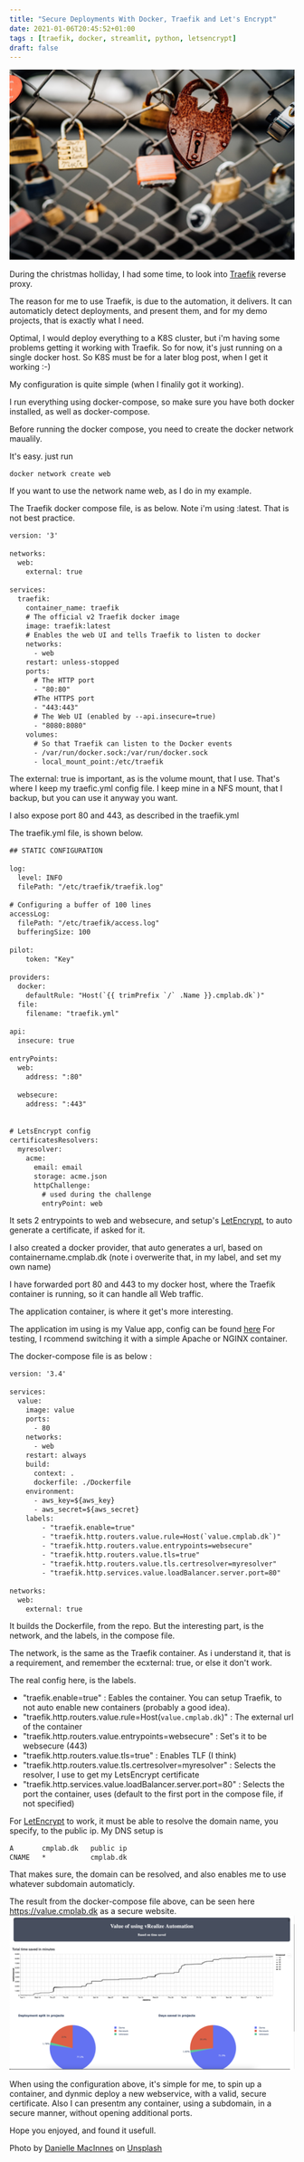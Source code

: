 ```yaml
---
title: "Secure Deployments With Docker, Traefik and Let's Encrypt"
date: 2021-01-06T20:45:52+01:00
tags : [traefik, docker, streamlit, python, letsencrypt]
draft: false
---
```

![top](images/danielle-macinnes-Ehtk87Go0Wg-unsplash.jpg)

During the christmas holliday, I had some time, to look into [Traefik](https://traefik.io/traefik/) reverse proxy.

The reason for me to use Traefik, is due to the automation, it delivers. 
It can automaticly detect deployments, and present them, and for my demo projects, that is exactly what I need.

Optimal, I would deploy everything to a K8S cluster, but i'm having some problems getting it working with Traefik. So for now, it's just running on a single docker host. So K8S must be for a later blog post, when I get it working :-) 

My configuration is quite simple (when I finalily got it working).

I run everything using docker-compose, so make sure you have both docker installed, as well as docker-compose.

Before running the docker compose, you need to create the docker network maualily.

It's easy. just run
```
docker network create web
```
If you want to use the network name web, as I do in my example.

The Traefik docker compose file, is as below. 
Note i'm using :latest. That is not best practice. 

```
version: '3'

networks:
  web:
    external: true

services:
  traefik:
    container_name: traefik
    # The official v2 Traefik docker image
    image: traefik:latest
    # Enables the web UI and tells Traefik to listen to docker
    networks:
      - web
    restart: unless-stopped
    ports:
      # The HTTP port
      - "80:80"
      #The HTTPS port
      - "443:443"
      # The Web UI (enabled by --api.insecure=true)
      - "8080:8080"
    volumes:
      # So that Traefik can listen to the Docker events
      - /var/run/docker.sock:/var/run/docker.sock
      - local_mount_point:/etc/traefik
```
The external: true 
is important, as is the volume mount, that I use.
That's where I keep my traefic.yml config file. 
I keep mine in a NFS mount, that I backup, but you can use it anyway you want. 

I also expose port 80 and 443, as described in the traefik.yml

The traefik.yml file, is shown below. 

```
## STATIC CONFIGURATION

log:
  level: INFO
  filePath: "/etc/traefik/traefik.log"

# Configuring a buffer of 100 lines
accessLog:
  filePath: "/etc/traefik/access.log"
  bufferingSize: 100

pilot:
    token: "Key"

providers:
  docker:
    defaultRule: "Host(`{{ trimPrefix `/` .Name }}.cmplab.dk`)"
  file:
    filename: "traefik.yml"

api:
  insecure: true

entryPoints:
  web:
    address: ":80"

  websecure:
    address: ":443"


# LetsEncrypt config
certificatesResolvers:
  myresolver:
    acme:
      email: email
      storage: acme.json
      httpChallenge:
        # used during the challenge
        entryPoint: web
```
It sets 2 entrypoints to web and websecure, and setup's [LetEncrypt](https://letsencrypt.org), to auto generate a certificate, if asked for it. 

I also created a docker provider, that auto generates a url, based on containername.cmplab.dk (note i overwerite that, in my label, and set my own name)

I have forwarded port 80 and 443 to my docker host, where the Traefik container is running, so it can handle all Web traffic.

The application container, is where it get's more interesting.

The application im using is my Value app, config can be found [here](https://github.com/rhjensen79/DemoApp)
For testing, I rcommend switching it with a simple Apache or NGINX container. 


The docker-compose file is as below :

```
version: '3.4'

services:
  value:
    image: value
    ports:
      - 80
    networks:
      - web
    restart: always
    build:
      context: .
      dockerfile: ./Dockerfile
    environment:
      - aws_key=${aws_key}
      - aws_secret=${aws_secret}
    labels:
        - "traefik.enable=true"
        - "traefik.http.routers.value.rule=Host(`value.cmplab.dk`)"
        - "traefik.http.routers.value.entrypoints=websecure"
        - "traefik.http.routers.value.tls=true"
        - "traefik.http.routers.value.tls.certresolver=myresolver"
        - "traefik.http.services.value.loadBalancer.server.port=80"

networks:
  web:
    external: true
```
It builds the Dockerfile, from the repo. But the interesting part, is the network, and the labels, in the compose file.

The network, is the same as the Traefik container. 
As i understand it, that is a requirement, and remember the ecxternal: true, or else it don't work.

The real config here, is the labels.

- "traefik.enable=true" : Eables the container. You can setup Traefik, to not auto enable new containers (probably a good idea).
- "traefik.http.routers.value.rule=Host(`value.cmplab.dk`)" : The external url of the container
- "traefik.http.routers.value.entrypoints=websecure" : Set's it to be websecure (443)
- "traefik.http.routers.value.tls=true" : Enables TLF (I think)
- "traefik.http.routers.value.tls.certresolver=myresolver" : Selects the resolver, I use to get my LetsEncrypt certificate
- "traefik.http.services.value.loadBalancer.server.port=80" : Selects the port the container, uses (default to the first port in the compose file, if not specified)

For [LetEncrypt](https://letsencrypt.org) to work, it must be able to resolve the domain name, you specify, to the public ip. 
My DNS setup is 

```
A       cmplab.dk   public ip
CNAME   *           cmplab.dk
```

That makes sure, the domain can be resolved, and also enables me to use whatever subdomain automaticly.

The result from the docker-compose file above, can be seen here https://value.cmplab.dk as a secure website.
![value.cmplab.dk](images/value_screenshot.png)

When using the configuration above, it's simple for me, to spin up a container, and dynmic deploy a new webservice, with a valid, secure certificate. 
Also I can presentm any container, using a subdomain, in a secure manner, without opening additional ports. 

Hope you enjoyed, and found it usefull.


<span>Photo by <a href="https://unsplash.com/@dsmacinnes?utm_source=unsplash&amp;utm_medium=referral&amp;utm_content=creditCopyText">Danielle MacInnes</a> on <a href="https://unsplash.com/s/photos/lock?utm_source=unsplash&amp;utm_medium=referral&amp;utm_content=creditCopyText">Unsplash</a></span>